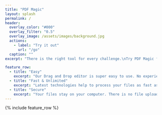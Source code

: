 ```yaml
---
title: "PDF Magic"
layout: splash
permalink: /
header:
  overlay_color: "#000"
  overlay_filter: "0.5"
  overlay_image: /assets/images/background.jpg
  actions:
    - label: "Try it out"
      url: "/go"
  caption: ""
excerpt: "There is the right tool for every challenge.\nTry PDF Magic for your pdf tasks."

feature_row:
  - title: "Easy"
    excerpt: "Our Drag and Drop editor is super easy to use. No experience required."
  - title: "Fast & Unlimited"
    excerpt: "Latest technologies help to process your files as fast as possible without any limits"
  - title: "Secure"
    excerpt: "Your files stay on your computer. There is no file upload thanks to newest technology."
---
```


{% include feature_row %}